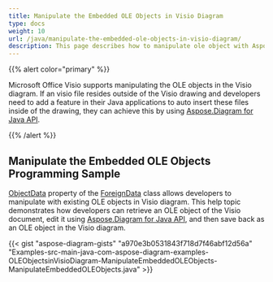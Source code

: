 ```yaml
---
title: Manipulate the Embedded OLE Objects in Visio Diagram
type: docs
weight: 10
url: /java/manipulate-the-embedded-ole-objects-in-visio-diagram/
description: This page describes how to manipulate ole object with Aspose.Diagram library.
---
```


{{% alert color="primary" %}}

Microsoft Office Visio supports manipulating the OLE objects in the Visio diagram. If an visio file resides outside of the Visio drawing and developers need to add a feature in their Java applications to auto insert these files inside of the drawing, they can achieve this by using [Aspose.Diagram for Java API](https://products.aspose.com/diagram/java/).

{{% /alert %}}
## **Manipulate the Embedded OLE Objects Programming Sample**
[ObjectData](https://reference.aspose.com/diagram/java/com.aspose.diagram/foreigndata#ObjectData) property of the [ForeignData](https://reference.aspose.com/diagram/java/com.aspose.diagram/foreigndata) class allows developers to manipulate with existing OLE objects in Visio diagram. This help topic demonstrates how developers can retrieve an OLE object of the Visio document, edit it using [Aspose.Diagram for Java API](https://products.aspose.com/diagram/java), and then save back as an OLE object in the Visio diagram.

{{< gist "aspose-diagram-gists" "a970e3b0531843f718d7f46abf12d56a" "Examples-src-main-java-com-aspose-diagram-examples-OLEObjectsinVisioDiagram-ManipulateEmbeddedOLEObjects-ManipulateEmbeddedOLEObjects.java" >}}
